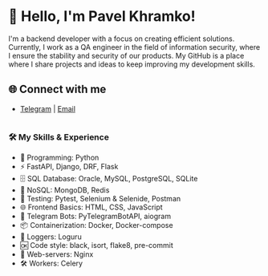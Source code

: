 # 👋 Hello, I'm Pavel Khramko!

I'm a backend developer with a focus on creating efficient solutions. Currently, I work as a QA engineer in the field of information security, where I ensure the stability and security of our products. My GitHub is a place where I share projects and ideas to keep improving my development skills. 

## 🌐 Connect with me
- [Telegram](https://t.me/Pashckevich_20) | [Email](mailto:iport234@gmail.com)

<div style="display: flex; flex-wrap: wrap; gap: 20px;">
<div style="flex: 1; min-width: 300px;">
    <h3>🛠 My Skills & Experience</h3>
    <ul>
        <li>🐍 Programming: Python</li>
        <li>⚡ FastAPI, Django, DRF, Flask
        <li>🗄️ SQL Database: Oracle, MySQL, PostgreSQL, SQLite</li>
        <li>📂 NoSQL: MongoDB, Redis</li>
        <li>🧪 Testing: Pytest, Selenium & Selenide, Postman</li>
        <li>🌐 Frontend Basics: HTML, CSS, JavaScript</li>
        <li>🤖 Telegram Bots: PyTelegramBotAPI, aiogram</li>
        <li>📦 Containerization: Docker, Docker-compose</li>
        <li>📝 Loggers: Loguru</li>
        <li>🆗 Code style: black, isort, flake8, pre-commit</li>
        <li>🔐 Web-servers: Nginx</li>
        <li>🛠 Workers: Celery</li>
    </ul>
</div>




